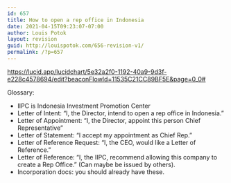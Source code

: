 ```yaml
---
id: 657
title: How to open a rep office in Indonesia
date: 2021-04-15T09:23:07-07:00
author: Louis Potok
layout: revision
guid: http://louispotok.com/656-revision-v1/
permalink: /?p=657
---
```

https://lucid.app/lucidchart/5e32a2f0-1192-40a9-9d3f-e228c4578694/edit?beaconFlowId=11535C21CC89BF5E&page=0_0#  
  
Glossary:  
* IIPC is Indonesia Investment Promotion Center  
* Letter of Intent: &#8220;I, the Director, intend to open a rep office in Indonesia.&#8221;  
* Letter of Appointment: &#8220;I, the Director, appoint this person Chief Representative&#8221;  
* Letter of Statement: &#8220;I accept my appointment as Chief Rep.&#8221;  
* Letter of Reference Request: &#8220;I, the CEO, would like a Letter of Reference.&#8221;  
* Letter of Reference: &#8220;I, the IIPC, recommend allowing this company to create a Rep Office.&#8221; (Can maybe be issued by others).  
* Incorporation docs: you should already have these.